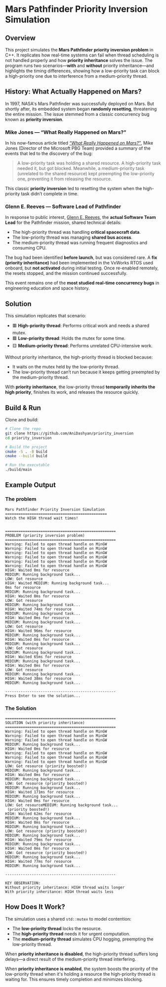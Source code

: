 # Mars Pathfinder Priority Inversion Simulation

## Overview

This project simulates the **Mars Pathfinder priority inversion problem** in C++. It replicates how real-time systems can fail when thread scheduling is not handled properly and how **priority inheritance** solves the issue. The program runs two scenarios—**with** and **without** priority inheritance—and highlights the timing differences, showing how a low-priority task can block a high-priority one due to interference from a medium-priority thread.

## History: What Actually Happened on Mars?

In 1997, NASA's Mars Pathfinder was successfully deployed on Mars. But shortly after, its embedded system began **randomly resetting**, threatening the entire mission. The issue stemmed from a classic concurrency bug known as **priority inversion**.

### Mike Jones — “What Really Happened on Mars?”

In his now-famous article titled [*“What Really Happened on Mars?”*](https://web.archive.org/web/20120117113113/http://research.microsoft.com/en-us/um/people/mbj/Mars_Pathfinder/Mars_Pathfinder.html), Mike Jones (Director of the Microsoft PBG Team) provided a summary of the events that led to the discovery of the bug:

> A low-priority task was holding a shared resource. A high-priority task needed it, but got blocked. Meanwhile, a medium-priority task (unrelated to the shared resource) kept preempting the low-priority one, preventing it from releasing the resource.

This classic **priority inversion** led to resetting the system when the high-priority task didn’t complete in time.

### Glenn E. Reeves — Software Lead of Pathfinder

In response to public interest, [Glenn E. Reeves](https://users.cs.duke.edu/~carla/mars.html), the **actual Software Team Lead** for the Pathfinder mission, shared technical details:

* The high-priority thread was handling **critical spacecraft data**.
* The low-priority thread was managing **shared bus access**.
* The medium-priority thread was running frequent diagnostics and consuming CPU.

The bug had been identified **before launch**, but was considered rare. A **fix (priority inheritance)** had been implemented in the VxWorks RTOS used onboard, but **not activated** during initial testing. Once re-enabled remotely, the resets stopped, and the mission continued successfully.

This event remains one of the **most studied real-time concurrency bugs** in engineering education and space history.

##  Solution

This simulation replicates that scenario:

* 🟥 **High-priority thread**: Performs critical work and needs a shared mutex.
* 🟩 **Low-priority thread**: Holds the mutex for some time.
* 🟨 **Medium-priority thread**: Performs unrelated CPU-intensive work.

Without priority inheritance, the high-priority thread is blocked because:

* It waits on the mutex held by the low-priority thread.
* The low-priority thread can’t run because it keeps getting preempted by the medium-priority thread.

With **priority inheritance**, the low-priority thread **temporarily inherits the high priority**, finishes its work, and releases the resource quickly.

## Build & Run

Clone and build:

```bash
# Clone the repo
git clone https://github.com/AniDashyan/priority_inversion
cd priority_inversion

# Build the project
cmake -S . -B build
cmake --build build

# Run the executable
./build/main
```

##  Example Output
### The problem
```
Mars Pathfinder Priority Inversion Simulation
==============================================
Watch the HIGH thread wait times!


==================================================
PROBLEM (priority inversion problem)
==================================================
Warning: Failed to open thread handle on MinGW
Warning: Failed to open thread handle on MinGW
Warning: Failed to open thread handle on MinGW
Warning: Failed to open thread handle on MinGW
Warning: Failed to open thread handle on MinGW
Warning: Failed to open thread handle on MinGW
HIGH: Waited 0ms for resource
MEDIUM: Running background task...
LOW: Got resource
HIGH: Waited MEDIUM: Running background task...
0ms for resource
MEDIUM: Running background task...
HIGH: Waited 0ms for resource
LOW: Got resource
MEDIUM: Running background task...
HIGH: Waited 74ms for resource
MEDIUM: Running background task...
HIGH: Waited 0ms for resource
MEDIUM: Running background task...
LOW: Got resource
HIGH: Waited 96ms for resource
MEDIUM: Running background task...
HIGH: Waited 0ms for resource
MEDIUM: Running background task...
LOW: Got resource
MEDIUM: Running background task...
HIGH: Waited 65ms for resource
MEDIUM: Running background task...
HIGH: Waited 0ms for resource
LOW: Got resource
MEDIUM: Running background task...
HIGH: Waited 38ms for resource
MEDIUM: Running background task...

--------------------------------------------------
Press Enter to see the solution...
```

### The Solution
```
==================================================
SOLUTION (with priority inheritance)
==================================================
Warning: Failed to open thread handle on MinGW
Warning: Failed to open thread handle on MinGW
Warning: Failed to open thread handle on MinGW
MEDIUM: Running background task...
HIGH: Waited 0ms for resource
Warning: Failed to open thread handle on MinGW
Warning: Failed to open thread handle on MinGW
Warning: Failed to open thread handle on MinGW
LOW: Got resource (priority boosted!)
MEDIUM: Running background task...
HIGH: Waited 0ms for resource
MEDIUM: Running background task...
LOW: Got resource (priority boosted!)
MEDIUM: Running background task...
HIGH: Waited 171ms for resource
MEDIUM: Running background task...
HIGH: Waited 0ms for resource
LOW: Got resourceMEDIUM: Running background task...
 (priority boosted!)
HIGH: Waited 62ms for resource
MEDIUM: Running background task...
HIGH: Waited 0ms for resource
MEDIUM: Running background task...
LOW: Got resource (priority boosted!)
MEDIUM: Running background task...
HIGH: Waited 79ms for resource
MEDIUM: Running background task...
HIGH: Waited 0ms for resource
LOW: Got resource (priority boosted!)
MEDIUM: Running background task...
HIGH: Waited 77ms for resource
MEDIUM: Running background task...

--------------------------------------------------

KEY OBSERVATION:
Without priority inheritance: HIGH thread waits longer
With priority inheritance: HIGH thread waits less
```

## How Does It Work?

The simulation uses a shared `std::mutex` to model contention:

* The **low-priority thread** locks the resource.
* The **high-priority thread** needs it for urgent computation.
* The **medium-priority thread** simulates CPU hogging, preempting the low-priority thread.

When **priority inheritance is disabled**, the high-priority thread suffers long delays—a direct result of the medium-priority thread interfering.

When **priority inheritance is enabled**, the system boosts the priority of the low-priority thread when it's holding a resource the high-priority thread is waiting for. This ensures timely completion and minimizes blocking.
